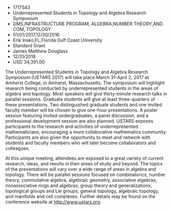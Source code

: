
* 1717543
* Underrepresented Students in Topology and Algebra Research Symposium
* DMS,INFRASTRUCTURE PROGRAM, ALGEBRA,NUMBER THEORY,AND COM, TOPOLOGY
* 01/01/2017,12/30/2016
* Erik Insko,FL,Florida Gulf Coast University
* Standard Grant
* James Matthew Douglass
* 12/31/2018
* USD 34,391.00

The Underrepresented Students in Topology and Algebra Research Symposium (USTARS
2017) will take place March 31-April 2, 2017 at Amherst College, in Amherst,
Massachusetts. The symposium will highlight research being conducted by
underrepresented students in the areas of algebra and topology. Most speakers
will give thirty-minute research talks in parallel sessions. Graduate students
will give at least three-quarters of these presentations. Two distinguished
graduate students and one invited faculty member will be chosen to give one-hour
presentations. A poster session featuring invited undergraduates, a panel
discussion, and a professional development session are also planned. USTARS
exposes participants to the research and activities of underrepresented
mathematicians, encouraging a more collaborative mathematics community.
Participants are also given the opportunity to meet and network with students
and faculty members who will later become collaborators and colleagues.

At this unique meeting, attendees are exposed to a great variety of current
research, ideas, and results in their areas of study and beyond. The topics of
the presentations will vary over a wide range of areas in algebra and topology.
There will be parallel sessions focused on combinatorics, number theory,
commutative algebra, algebraic geometry, associative algebras, nonassociative
rings and algebras, group theory and generalizations, topological groups and Lie
groups, general topology, algebraic topology, and manifolds and cell complexes.
Further details may be found on the conference website at http://www.ustars.org.
